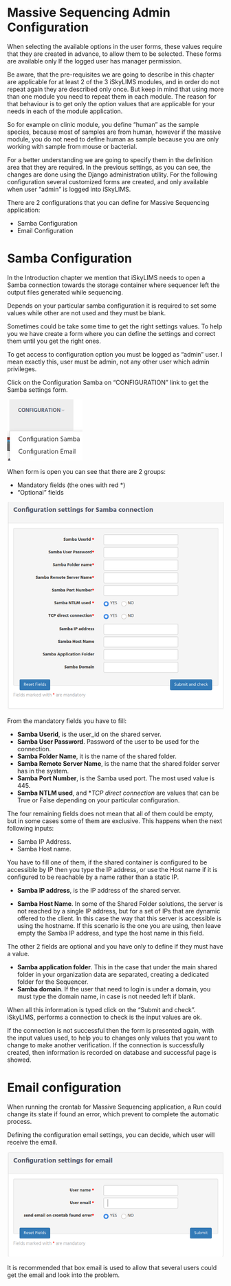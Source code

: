 # Massive Sequencing Admin Configuration


When selecting the available options in the user forms, these values require that they are created in advance, to allow them to be selected. These forms are available only If the logged user has manager permission.

Be aware, that the pre-requisites we are going to describe in this chapter are applicable for at least 2 of the 3 iSkyLIMS modules, and in order do not repeat again they are described only once. But keep in mind that using more than one module you need to repeat them in each module. The reason for that behaviour is to get only the option values that are applicable for your needs in each of the module application.

So for example on clinic module, you define “human” as the sample species, because most of samples are from human, however if the massive module, you do not need to define human as sample because you are only working with sample from mouse or bacterial.

For a better understanding we are going to specify them in the definition area that they are required.
In the previous settings, as you can see, the changes are done using the Django administration utility. For the following configuration several customized forms are created, and only available when user “admin” is logged into iSkyLIMS.

There are 2 configurations that you can define for Massive Sequencing application:
*   Samba Configuration
*   Email Configuration

# Samba Configuration

In the Introduction chapter we mention that iSkyLIMS needs to open a Samba connection towards the storage container where sequencer left the output files generated while sequencing.

Depends on your particular samba configuration it is required to set some values while other are not used and they must be blank.

Sometimes could be take some time to get the right settings values. To help you we have create a form where you can define the settings and correct them until you get the right ones.

To get access to configuration option you must be logged as “admin” user. I mean exactly this, user must be admin, not any other user which admin privileges.

Click on the Configuration Samba on “CONFIGURATION” link to get the Samba settings form.

![Samba configuration](../images/admin_configuration/samba_configuration_menu.png)

When form is open you can see that there are 2 groups:
*   Mandatory fields (the ones with red *)
*   “Optional” fields

![Samba configuration](../images/admin_configuration/samba_configuration_form.png)

From the mandatory fields you have to fill:
*   **Samba Userid**, is the user_id on the shared server.
*   **Samba User Password**. Password of the user to be used for the connection.
*   **Samba Folder Name**, it is the name of the shared folder.
*   **Samba Remote Server Name**, is the name that the shared folder server has in the system.
*   **Samba Port Number**, is the Samba used port. The most used value is 445.
*   **Samba NTLM used**, and **TCP direct connection* are values that can be True or False depending on your particular configuration.

The four remaining fields does not mean that all of them could be empty, but in some cases some of them are exclusive.
This happens when the next following inputs:
*   Samba IP Address.
*   Samba Host name.

You have to fill one of them, if the shared container is configured to be accessible by IP then you type the IP address, or use the Host name if it is configured to be reachable by a name rather than a static IP.

*   **Samba IP address**, is the IP address of the shared server.

*   **Samba Host Name**. In some of the Shared Folder solutions, the server is not reached by a single IP address, but for a set of IPs that are dynamic offered to the client. In this case the way that this server is accessible is using the hostname. If this scenario is the one you are using, then leave empty the Samba IP address, and type the host name in this field.

The other 2 fields are optional and you have only to define if they must have a value.

*   **Samba application folder**. This in the case that under the main shared folder in your organization data are separated, creating a dedicated folder for the Sequencer.
*   **Samba domain**. If the user that need to login is under a domain, you must type the domain name, in case is not needed left if blank.

When all this information is typed click on the “Submit and check”.  iSkyLIMS, performs a connection to check is the input values are ok.

If the connection is not successful then the form is presented again, with the input values used, to help you to changes only values that you want to change to make another verification.
If the connection is successfully created, then information is recorded on database and successful page is showed.



# Email configuration

When running the crontab for Massive Sequencing application, a Run could change its state if found an error, which prevent to complete the automatic process.

Defining the configuration email settings, you can decide, which user will receive the email.

![Email configuration](../images/admin_configuration/email_configuration_form.png)

It is recommended that box email is used to allow that several users could get the email and look into the problem.
